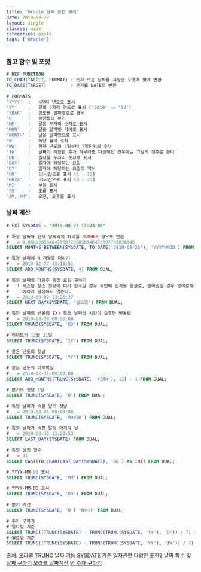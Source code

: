 ```yaml
---
title: "Oracle 날짜 관련 쿼리"
date: 2019-08-27
layout: single
classes: wide
categories: posts
tags: ["Oracle"]
---
```

### 참고 함수 및 포맷
```sql
# REF FUNCTION
TO_CHAR(TARGET, FORMAT) : 숫자 또는 날짜를 지정한 포맷에 맞게 변환
TO_DATE(TARGET)         : 문자를 DATE로 변환

# FORMATS
'YYYY'  :   4자리 년도로 표시 
'YY'    :   끝의 2자리 연도로 표시 ('2019' -> '19')
'YEAR'  :   연도를 알파뱃으로 표시 
'Q'     :   해당월의 분기
'MM'    :   달을 두자리 숫자로 표시
'MON'   :   달을 알파뱃 약어로 표시 
'MONTH' :   달을 알파뱃으로 표시
'W'     :   해당 월의 주차
'WW'    :   현재 년도의 1일부터 7일단위의 주차
'IW'    :   날짜가 해당한 주가 하루라도 다음해인 경우에는 그달의 첫주로 한다
'DD'    :   일자를 두자리 숫자로 표시
'DAY'   :   일자에 해당하는 요일
'DY'    :   일자에 해당하는 요일의 약어
'HH'    :   12시간으로 표시 (1 - 12)
'HH24'  :   24시간으로 표시 (0 - 23)
'MI'    :   분을 표시
'SS'    :   초를 표시
'AM, PM':   오전, 오후를 표시
```
### 날짜 계산
```sql
# EX) SYSDATE = "2019-08-27 13:24:00"

# 특정 날짜와 현재 날짜와의 차이를 NUMBER 형으로 반환
#   = 0.0500205346475507765830346475507765830346
SELECT MONTHS_BETWEEN(SYSDATE, TO_DATE('2019-08-26'), 'YYYYMMDD') FROM DUAL; 

# 특정 날짜에 N 개월을 더하기
#   = 2019-12-27 13:13:51
SELECT ADD_MONTHS(SYSDATE, 4) FROM DUAL;

# 특정 날짜의 다음주 특정 요일 구하기
#   ! 시스템 장소 정보에 따라 한국일 경우 두번째 인자를 한글로, 영어권일 경우 영어로해야
#     에러가 발생하지 않는다.
#   = 2019-09-02 13:26:27
SELECT NEXT_DAY(SYSDATE, '월요일') FROM DUAL;

# 특정 날짜의 반올림 EX) 특정 날짜의 시간이 오후면 반올림
#   = 2019-08-28 00:00:00
SELECT ROUND(SYSDATE, 'DD') FROM DUAL;

# 전년도의 12월 31일
SELECT TRUNC(SYSDATE, 'IY') FROM DUAL;

# 같은 년도의 첫날
SELECT TRUNC(SYSDATE, 'YY') FROM DUAL;

# 같은 년도의 마지막날
#   = 2019-12-31 00:00:00
SELECT ADD_MONTHS(TRUNC(SYSDATE, 'YEAR'), 12) - 1 FROM DUAL;

# 분기의 첫달 1일
SELECT TRUNC(SYSDATE, 'Q') FROM DUAL;

# 특정 날짜가 속한 달의 첫날 
#   = 2019-08-01 00:00:00
SELECT TRUNC(SYSDATE, 'MONTH') FROM DUAL;

# 특정 날짜가 속한 달의 마지막 날
#   = 2019-08-31 13:23:53
SELECT LAST_DAY(SYSDATE) FROM DUAL;

# 특정 달의 일수
#   = 31
SELECT CAST(TO_CHAR(LAST_DAY(SYSDATE), 'DD') AS INT) FROM DUAL;

# YYYY-MM-01 표시
SELECT TRUNC(SYSDATE, 'MM') FROM DUAL;

# YYYY-MM-DD 표시
SELECT TRUNC(SYSDATE, 'DD') FROM DUAL;

# 분기 계산
SELECT TRUNC(SYSDATE, 'Q') 'N분기' FROM DUAL;

# 주차 구하기 
# 일요일 기준
SELECT TRUNC((TRUNC(SYSDATE) - TRUNC(TRUNC(SYSDATE, 'YY'), 'D')) / 7) + 1 
# 월요일 기준
SELECT TRUNC((TRUNC(SYSDATE) - TRUNC(TRUNC(SYSDATE, 'YY'), 'IW')) / 7) + 1
```

출처:   [오라클 TRUNC 날짜 기능](https://m.blog.naver.com/PostView.nhn?blogId=tsum3000&logNo=80085482543&proxyReferer=http%3A%2F%2Fwww.google.com%2Furl%3Fsa%3Dt%26rct%3Dj%26q%3D%26esrc%3Ds%26source%3Dweb%26cd%3D2%26ved%3D2ahUKEwjrzp7Ix5jkAhXYAYgKHedECDwQFjABegQIAhAB%26url%3Dhttp%253A%252F%252Fm.blog.naver.com%252Ftsum3000%252F80085482543%26usg%3DAOvVaw2cxD2EDcWalzKEo5FBas6L)
        [SYSDATE 기준 일자관련 다양한 표현2](https://rocabilly.tistory.com/273)
        [날짜 함수 및 날짜 구하기](https://applejara.tistory.com/445)
        [오라클 날짜계산](https://m.blog.naver.com/PostView.nhn?blogId=afungy&logNo=100154103724&proxyReferer=http%3A%2F%2Fwww.google.com%2Furl%3Fsa%3Dt%26rct%3Dj%26q%3D%26esrc%3Ds%26source%3Dweb%26cd%3D1%26ved%3D2ahUKEwiVoo2rwpjkAhWVfd4KHUPIBD0QFjAAegQIABAB%26url%3Dhttp%253A%252F%252Fm.blog.naver.com%252Fafungy%252F100154103724%26usg%3DAOvVaw1SzHFbfGYZ6neJ25mpRPgZ)
        [년 주차 구하기](http://www.gurubee.net/article/48729)